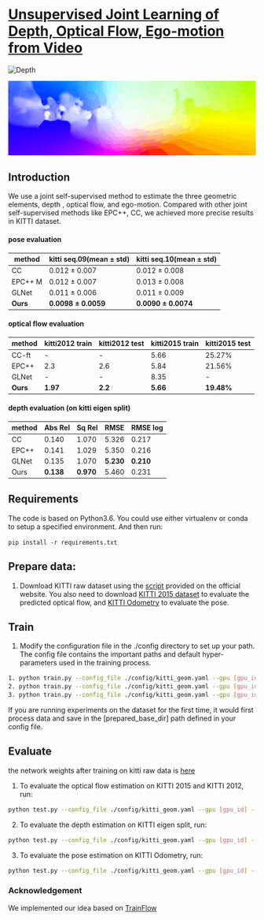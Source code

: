 # [Unsupervised Joint Learning of Depth, Optical Flow, Ego-motion from Video](https://arxiv.org/abs/2105.14520)

![Depth](img/depth.gif)

![flow](img/flow.gif)

## Introduction

We use a joint self-supervised method to estimate the three geometric elements, depth , optical flow, and ego-motion. Compared with other joint self-supervised methods like EPC++, CC, we achieved more precise results in KITTI dataset.

#### pose evaluation

| method   | kitti seq.09(mean ± std) | kitti seq.10(mean ± std) |
| -------- | ------------------------ | ------------------------ |
| CC       | 0.012 ± 0.007            | 0.012 ± 0.008            |
| EPC++ M  | 0.012 ± 0.007            | 0.013 ± 0.008            |
| GLNet    | 0.011 ± 0.006            | 0.011 ± 0.009            |
| **Ours** | **0.0098 ± 0.0059**      | **0.0090 ± 0.0074**      |

#### optical flow evaluation

| method   | kitti2012 train | kitti2012 test | kitti2015 train | kitti2015 test |
| -------- | --------------- | -------------- | --------------- | -------------- |
| CC-ft    | -               | -              | 5.66            | 25.27%         |
| EPC++    | 2.3             | 2.6            | 5.84            | 21.56%         |
| GLNet    | -               | -              | 8.35            | -              |
| **Ours** | **1.97**        | **2.2**        | **5.66**        | **19.48%**     |

#### depth evaluation (on kitti eigen split)

| method | Abs Rel   | Sq Rel    | RMSE      | RMSE log  |
| ------ | --------- | --------- | --------- | --------- |
| CC     | 0.140     | 1.070     | 5.326     | 0.217     |
| EPC++  | 0.141     | 1.029     | 5.350     | 0.216     |
| GLNet  | 0.135     | 1.070     | **5.230** | **0.210** |
| Ours   | **0.138** | **0.970** | 5.460     | 0.231     |

## Requirements

The code is based on Python3.6. You could use either virtualenv or conda to setup a specified environment. And then run:

`pip install -r requirements.txt`

## Prepare data:

1. Download KITTI raw dataset using the <a href="http://www.cvlibs.net/download.php?file=raw_data_downloader.zip">script</a> provided on the official website. You also need to download <a href="http://www.cvlibs.net/datasets/kitti/eval_scene_flow.php?benchmark=flow">KITTI 2015 dataset</a> to evaluate the predicted optical flow, and <a href="http://www.cvlibs.net/datasets/kitti/eval_odometry.php">KITTI Odometry</a> to evaluate the pose. 

## Train

1. Modify the configuration file in the ./config directory to set up your path. The config file contains the important paths and default hyper-parameters used in the training process.

```bash
1. python train.py --config_file ./config/kitti_geom.yaml --gpu [gpu_id] --mode flow --prepared_save_dir [name_of_your_prepared_dataset] --model_dir [your/directory/to/save/training/models]
2. python train.py --config_file ./config/kitti_geom.yaml --gpu [gpu_id] --mode depth --prepared_save_dir [name_of_your_prepared_dataset] --model_dir [your/directory/to/save/training/models]
3. python train.py --config_file ./config/kitti_geom.yaml --gpu [gpu_id] --mode geom --flow_pretrained_model [your/file/to/save/training/models/flow_weights] --depth_pretrained_model [your/file/to/save/training/models/depth_weights] --prepared_save_dir [name_of_your_prepared_dataset] --model_dir [your/directory/to/save/training/models]
```

If you are running experiments on the dataset for the first time, it would first process data and save in the [prepared_base_dir] path defined in your config file. 

## Evaluate

the network weights after training on kitti raw data is [here](https://drive.google.com/file/d/1HEXI4v5Xsd1FspYlUE-7p96_pLrG67mJ/view?usp=sharing)

1. To evaluate the optical flow estimation on KITTI 2015 and KITTI 2012, run:
```bash
python test.py --config_file ./config/kitti_geom.yaml --gpu [gpu_id] --mode geom --task [kitti_flow_2015/kitti_flow_2012] --pretrained_model [path/to/your/model]
```

2. To evaluate the depth estimation on KITTI eigen split, run:
```bash
python test.py --config_file ./config/kitti_geom.yaml --gpu [gpu_id] --mode geom --task kitti_depth --pretrained_model [path/to/your/model]
```

3. To evaluate the pose estimation on KITTI Odometry, run:
```bash
python test.py --config_file ./config/kitti_geom.yaml --gpu [gpu_id] --mode geom --task kitti_pose --pretrained_model [path/to/your/model]
```

### Acknowledgement

We implemented our idea based on <a href="https://github.com/B1ueber2y/TrianFlow">TrainFlow</a>

